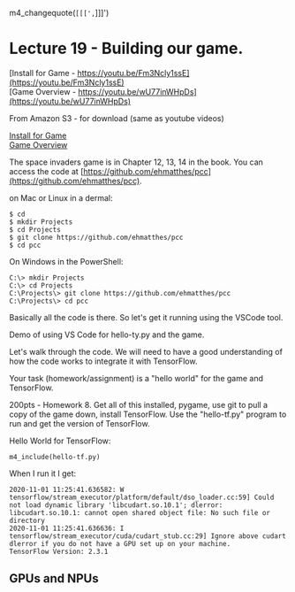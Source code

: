 m4_changequote(`[[[',`]]]')

<style>
.pagebreak { page-break-before: always; }
.half { height: 200px; }
</style>

# Lecture 19 - Building our game.

[Install for Game - https://youtu.be/Fm3Ncly1ssE](https://youtu.be/Fm3Ncly1ssE)<br>
[Game Overview - https://youtu.be/wU77inWHpDs](https://youtu.be/wU77inWHpDs)<br>

From Amazon S3 - for download (same as youtube videos)

[Install for Game](http://uw-s20-2015.s3.amazonaws.com/1015-L-19-pt1.mp4)<br>
[Game Overview](http://uw-s20-2015.s3.amazonaws.com/1015-L-19-pt2-run-game.mp4)<br>

The space invaders  game is in Chapter 12, 13, 14 in the book.   You can access the code at [https://github.com/ehmatthes/pcc](https://github.com/ehmatthes/pcc).

on Mac or Linux in a dermal:

```
$ cd
$ mkdir Projects
$ cd Projects
$ git clone https://github.com/ehmatthes/pcc
$ cd pcc
```

On Windows in the PowerShell:

```
C:\> mkdir Projects
C:\> cd Projects
C:\Projects\> git clone https://github.com/ehmatthes/pcc
C:\Projects\> cd pcc
```

Basically all the code is there.  So let's get it running using the VSCode tool.

Demo of using VS Code for hello-ty.py and the game.

Let's walk through the code.  We will need to have a good understanding of how the
code works to integrate it with TensorFlow.

Your task (homework/assignment) is a "hello world" for the game and TensorFlow.

200pts - Homework 8.  Get all of this installed, pygame, use git to pull a copy of the
game down, install TensorFlow.  Use the "hello-tf.py" program to run and get the
version of TensorFlow.

Hello World for TensorFlow:

```
m4_include(hello-tf.py)
```

When I run it I get:



```
2020-11-01 11:25:41.636582: W tensorflow/stream_executor/platform/default/dso_loader.cc:59] Could not load dynamic library 'libcudart.so.10.1'; dlerror: libcudart.so.10.1: cannot open shared object file: No such file or directory
2020-11-01 11:25:41.636636: I tensorflow/stream_executor/cuda/cudart_stub.cc:29] Ignore above cudart dlerror if you do not have a GPU set up on your machine.
TensorFlow Version: 2.3.1

```


## GPUs and NPUs


